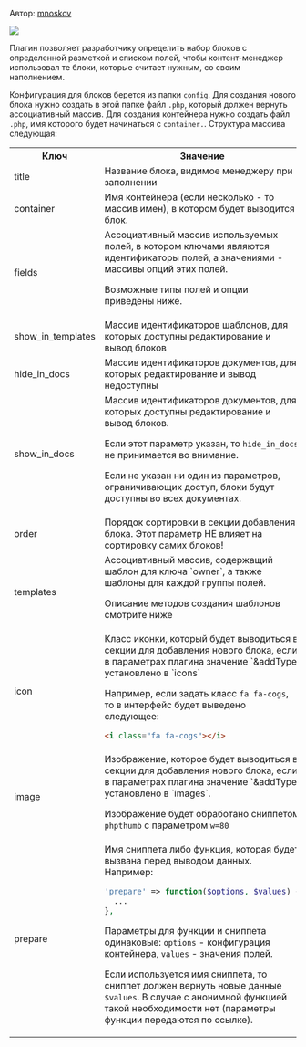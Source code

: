 Автор: <a href="https://github.com/mnoskov/pagebuilder">mnoskov</a>

<img src="https://img.shields.io/badge/PHP-%3E=5.6-green.svg?php=5.6">

Плагин позволяет разработчику определить набор блоков с определенной разметкой и списком полей, чтобы контент-менеджер использовал те блоки, которые считает нужным, со своим наполнением.

Конфигурация для блоков берется из папки `config`. Для создания нового блока нужно создать в этой папке файл `.php`, который должен вернуть ассоциативный массив. Для создания контейнера нужно создать файл `.php`, имя которого будет начинаться с `container.`. Структура массива следующая:

<table>
<tr><th>Ключ</th><th>Значение</th></tr>
<tr><td>title</td><td>Название блока, видимое менеджеру при заполнении</td></tr>
<tr><td>container</td><td>Имя контейнера (если несколько - то массив имен), в котором будет выводится блок.</td></tr>
<tr>
<td>fields</td>
<td>
Ассоциативный массив используемых полей, в котором ключами являются идентификаторы полей, а значениями - массивы опций этих полей.

Возможные типы полей и опции приведены ниже.
</td>
</tr>
<tr><td>show_in_templates</td><td>Массив идентификаторов шаблонов, для которых доступны редактирование и вывод блоков</td></tr>
<tr><td>hide_in_docs</td><td>Массив идентификаторов документов, для которых редактирование и вывод недоступны</td></tr>
<tr><td>show_in_docs</td><td>Массив идентификаторов документов, для которых доступны редактирование и вывод блоков.

Если этот параметр указан, то `hide_in_docs` не принимается во внимание.

Если не указан ни один из параметров, ограничивающих доступ, блоки будут доступны во всех документах.</td></tr>
<tr><td>order</td><td>Порядок сортировки в секции добавления блока. Этот параметр НЕ влияет на сортировку самих блоков!</td></tr>
<tr>
<td>templates</td>
<td>
Ассоциативный массив, содержащий шаблон для ключа `owner`, а также шаблоны для каждой группы полей.

Описание методов создания шаблонов смотрите ниже
</td>
</tr>
<tr><td>icon</td><td>Класс иконки, который будет выводиться в секции для добавления нового блока, если в параметрах плагина значение `&addType` установлено в `icons`
  
Например, если задать класс `fa fa-cogs`, то в интерфейс будет выведено следующее:
```html
<i class="fa fa-cogs"></i>
```
</td></tr>
<tr><td>image</td><td>Изображение, которое будет выводиться в секции для добавления нового блока, если в параметрах плагина значение `&addType` установлено в `images`.
  
Изображение будет обработано сниппетом `phpthumb` с параметром `w=80`</td></tr>
<tr><td>prepare</td><td>Имя сниппета либо функция, которая будет вызвана перед выводом данных. Например:

```php
'prepare' => function($options, $values) {
  ...
},
```

Параметры для функции и сниппета одинаковые: `options` - конфигурация контейнера, `values` - значения полей. 

Если используется имя сниппета, то сниппет должен вернуть новые данные `$values`. В случае с анонимной функцией такой необходимости нет (параметры функции передаются по ссылке).</td></tr>
</table>
